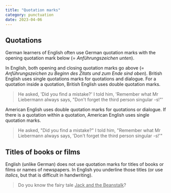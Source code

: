 ```yaml
---
title: "Quotation marks"
category: punctuation
date: 2023-04-06
---
```


## Quotations

German learners of English often use German quotation marks with the opening
quotation mark below (= _Anführungszeichen unten_).

In English, both opening and closing quotation marks go above (=
_Anführungszeichen zu Beginn des Zitats und zum Ende sind oben_). British
English uses single quotations marks for quotations and dialogue. For a
quotation inside a quotation, British English uses double quotation marks.

> He asked, 'Did you find a mistake?'
> I told him, 'Remember what Mr Liebermann always says, "Don't forget the third person singular -s!"'

American English uses double quotation marks for quotations or dialogue. If
there is a quotation within a quotation, American English uses single quotation
marks.

> He asked, "Did you find a mistake?"
> I told him, "Remember what Mr Liebermann always says, 'Don't forget the third person singular -s!'"

## Titles of books or films

English (unlike German) does not use quotation marks for titles of books or
films or names of newspapers. In English you underline those titles (or use _italics_, but that is difficult in handwriting).

> Do you know the fairy tale <u>Jack and the Beanstalk</u>?

